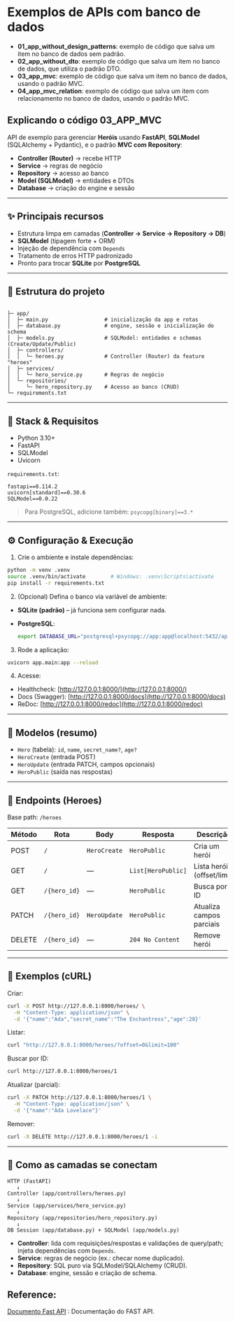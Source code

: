 # Exemplos de APIs com banco de dados 

* **01_app_without_design_patterns**: exemplo de código que salva um item no banco de dados sem padrão. 
* **02_app_without_dto**: exemplo de código que salva um item no banco de dados, que utiliza o padrão DTO.
* **03_app_mvc**: exemplo de código que salva um item no banco de dados, usando o padrão MVC.
* **04_app_mvc_relation**: exemplo de código que salva um item com relacionamento no banco de dados, usando o padrão MVC.

## Explicando o código 03_APP_MVC

API de exemplo para gerenciar **Heróis** usando **FastAPI**, **SQLModel** (SQLAlchemy + Pydantic), e o padrão **MVC com Repository**:

* **Controller (Router)** → recebe HTTP
* **Service** → regras de negócio
* **Repository** → acesso ao banco
* **Model (SQLModel)** → entidades e DTOs
* **Database** → criação do engine e sessão

---

## ✨ Principais recursos

* Estrutura limpa em camadas (**Controller → Service → Repository → DB**)
* **SQLModel** (tipagem forte + ORM)
* Injeção de dependência com `Depends`
* Tratamento de erros HTTP padronizado
* Pronto para trocar **SQLite** por **PostgreSQL**

---

## 📂 Estrutura do projeto

```

├─ app/
│  ├─ main.py                  # inicialização da app e rotas
│  ├─ database.py              # engine, sessão e inicialização do schema
│  ├─ models.py                # SQLModel: entidades e schemas (Create/Update/Public)
│  ├─ controllers/
│  │  └─ heroes.py             # Controller (Router) da feature "heroes"
│  ├─ services/
│  │  └─ hero_service.py       # Regras de negócio
│  └─ repositories/
│     └─ hero_repository.py    # Acesso ao banco (CRUD)
└─ requirements.txt
```

---

## 🧰 Stack & Requisitos

* Python 3.10+
* FastAPI
* SQLModel
* Uvicorn

`requirements.txt`:

```
fastapi==0.114.2
uvicorn[standard]==0.30.6
SQLModel==0.0.22
```

> Para PostgreSQL, adicione também: `psycopg[binary]==3.*`

---

## ⚙️ Configuração & Execução

1. Crie o ambiente e instale dependências:

```bash
python -m venv .venv
source .venv/bin/activate        # Windows: .venv\Scripts\activate
pip install -r requirements.txt
```

2. (Opcional) Defina o banco via variável de ambiente:

* **SQLite (padrão)** – já funciona sem configurar nada.
* **PostgreSQL**:

  ```bash
  export DATABASE_URL="postgresql+psycopg://app:app@localhost:5432/appdb"
  ```

3. Rode a aplicação:

```bash
uvicorn app.main:app --reload
```

4. Acesse:

* Healthcheck: [http://127.0.0.1:8000/](http://127.0.0.1:8000/)
* Docs (Swagger): [http://127.0.0.1:8000/docs](http://127.0.0.1:8000/docs)
* ReDoc: [http://127.0.0.1:8000/redoc](http://127.0.0.1:8000/redoc)

---

## 🧱 Modelos (resumo)

* `Hero` (tabela): `id`, `name`, `secret_name?`, `age?`
* `HeroCreate` (entrada POST)
* `HeroUpdate` (entrada PATCH, campos opcionais)
* `HeroPublic` (saída nas respostas)

---

## 🔌 Endpoints (Heroes)

Base path: `/heroes`

| Método | Rota         | Body         | Resposta           | Descrição                   |
| ------ | ------------ | ------------ | ------------------ | --------------------------- |
| POST   | `/`          | `HeroCreate` | `HeroPublic`       | Cria um herói               |
| GET    | `/`          | —            | `List[HeroPublic]` | Lista heróis (offset/limit) |
| GET    | `/{hero_id}` | —            | `HeroPublic`       | Busca por ID                |
| PATCH  | `/{hero_id}` | `HeroUpdate` | `HeroPublic`       | Atualiza campos parciais    |
| DELETE | `/{hero_id}` | —            | `204 No Content`   | Remove herói                |

---

## 🧪 Exemplos (cURL)

Criar:

```bash
curl -X POST http://127.0.0.1:8000/heroes/ \
  -H "Content-Type: application/json" \
  -d '{"name":"Ada","secret_name":"The Enchantress","age":28}'
```

Listar:

```bash
curl "http://127.0.0.1:8000/heroes/?offset=0&limit=100"
```

Buscar por ID:

```bash
curl http://127.0.0.1:8000/heroes/1
```

Atualizar (parcial):

```bash
curl -X PATCH http://127.0.0.1:8000/heroes/1 \
  -H "Content-Type: application/json" \
  -d '{"name":"Ada Lovelace"}'
```

Remover:

```bash
curl -X DELETE http://127.0.0.1:8000/heroes/1 -i
```

---

## 🧠 Como as camadas se conectam

```
HTTP (FastAPI)
   ↓
Controller (app/controllers/heroes.py)
   ↓
Service (app/services/hero_service.py)
   ↓
Repository (app/repositories/hero_repository.py)
   ↓
DB Session (app/database.py) + SQLModel (app/models.py)
```

* **Controller**: lida com requisições/respostas e validações de query/path; injeta dependências com `Depends`.
* **Service**: regras de negócio (ex.: checar nome duplicado).
* **Repository**: SQL puro via SQLModel/SQLAlchemy (CRUD).
* **Database**: engine, sessão e criação de schema.

## Reference:
[Documento Fast API](https://fastapi.tiangolo.com/) : Documentação do FAST API. 